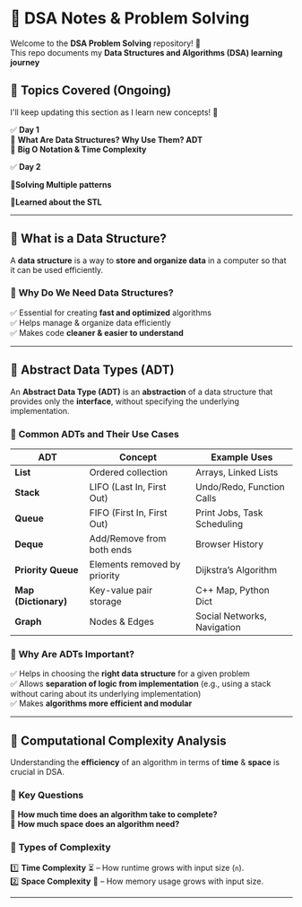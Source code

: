 # 🚀 DSA Notes & Problem Solving  

Welcome to the **DSA Problem Solving** repository! 🎯  
This repo documents my **Data Structures and Algorithms (DSA) learning journey**

## 📖 Topics Covered (Ongoing)  
I'll keep updating this section as I learn new concepts! 🚀  

✅ **Day 1**  
🔹 **What Are Data Structures? Why Use Them? ADT**  
🔹 **Big O Notation & Time Complexity** 

✅ **Day 2** 

🔹**Solving Multiple patterns**

🔹**Learned about the STL**

---

## 📌 What is a Data Structure?  
A **data structure** is a way to **store and organize data** in a computer so that it can be used efficiently.  

### 🎯 **Why Do We Need Data Structures?**  
✅ Essential for creating **fast and optimized** algorithms  
✅ Helps manage & organize data efficiently  
✅ Makes code **cleaner & easier to understand**  

---

## 📌 Abstract Data Types (ADT)  
An **Abstract Data Type (ADT)** is an **abstraction** of a data structure that provides only the **interface**, without specifying the underlying implementation.  

### 🔹 **Common ADTs and Their Use Cases**  
| ADT               | Concept                           | Example Uses                         |
|-------------------|---------------------------------|--------------------------------------|
| **List**         | Ordered collection              | Arrays, Linked Lists                |
| **Stack**        | LIFO (Last In, First Out)       | Undo/Redo, Function Calls           |
| **Queue**        | FIFO (First In, First Out)      | Print Jobs, Task Scheduling         |
| **Deque**        | Add/Remove from both ends      | Browser History                     |
| **Priority Queue** | Elements removed by priority | Dijkstra’s Algorithm                |
| **Map (Dictionary)** | Key-value pair storage    | C++ Map, Python Dict                |
| **Graph**        | Nodes & Edges                   | Social Networks, Navigation         |

### 🎯 **Why Are ADTs Important?**  
✅ Helps in choosing the **right data structure** for a given problem  
✅ Allows **separation of logic from implementation** (e.g., using a stack without caring about its underlying implementation)  
✅ Makes **algorithms more efficient and modular**  

---

## 📌 Computational Complexity Analysis  
Understanding the **efficiency** of an algorithm in terms of **time** & **space** is crucial in DSA.  

### 🔹 **Key Questions**  
🔹 **How much time does an algorithm take to complete?**  
🔹 **How much space does an algorithm need?**  

### 🔹 **Types of Complexity**  
1️⃣ **Time Complexity** ⏳ – How runtime grows with input size (`n`).  
2️⃣ **Space Complexity** 💾 – How memory usage grows with input size.  

---

